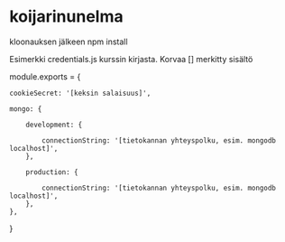 # koijarinunelma

kloonauksen jälkeen npm install

Esimerkki credentials.js kurssin kirjasta. Korvaa [] merkitty sisältö

module.exports = {

	cookieSecret: '[keksin salaisuus]',

	mongo: {

		development: {

			connectionString: '[tietokannan yhteyspolku, esim. mongodb localhost]',
		},

		production: {

			connectionString: '[tietokannan yhteyspolku, esim. mongodb localhost]',
		},
	},
}
